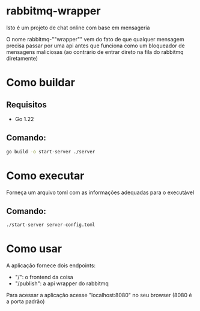 # rabbitmq-wrapper
Isto é um projeto de chat online com base em mensageria

O nome rabbitmq-""wrapper"" vem do fato de que qualquer mensagem precisa
passar por uma api antes que funciona como um bloqueador de mensagens maliciosas
(ao contrário de entrar direto na fila do rabbitmq diretamente)

# Como buildar
## Requisitos
- Go 1.22
## Comando:
```sh
go build -o start-server ./server
```

# Como executar
Forneça um arquivo toml com as informações adequadas para o executável
## Comando:
```sh
./start-server server-config.toml
```

# Como usar
A aplicação fornece dois endpoints:
- "/": o frontend da coisa
- "/publish": a api wrapper do rabbitmq

Para acessar a aplicação acesse "localhost:8080" no seu browser (8080 é a porta padrão)
